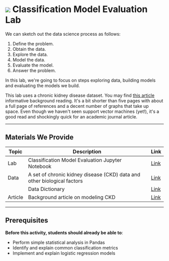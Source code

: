 <!---
Questions? Comments?:
1. Log an issue to this repo to alert us of a problem.
2. Suggest an edit yourself by forking this repo, making edits, and submitting a pull request with your changes back to our master branch.
3. Reach out to the data team on Slack and share your thoughts!
--->

# ![](https://ga-dash.s3.amazonaws.com/production/assets/logo-9f88ae6c9c3871690e33280fcf557f33.png) Classification Model Evaluation Lab

<!--- Unit and sequence information. This template is an instructor-facing description for a given activity or lab. --->

We can sketch out the data science process as follows:
1. Define the problem.
2. Obtain the data.
3. Explore the data.
4. Model the data.
5. Evaluate the model.
6. Answer the problem.

In this lab, we're going to focus on steps exploring data, building models and evaluating the models we build.

This lab uses a chronic kidney disease dataset. You may find [this article](./chronic_kidney_disease.pdf) informative background reading. It's a bit shorter than five pages with about a full page of references and a decent number of graphs that take up space. Even though we haven't seen support vector machines (yet!), it's a good read and shockingly quick for an academic journal article.

---

## Materials We Provide
<!--- This section is a table of contents for the activity. The table structure breaks down repo resources into types, distinguishing between  notebooks and supporting materials. Note that the table below demonstrates the total possible range of materials; most lessons won't require all of the categories below. Also note that every item in the repo should get its own line and link, like the example shown for data. --->

| Topic | Description | Link |
| --- | --- | --- |
| Lab |  Classification Model Evaluation Jupyter Notebook | [Link](./starter-code.ipynb)|
| Data | A set of chronic kidney disease (CKD) data and other biological factors | [Link](./chronic_kidney_disease_full.csv)|
|      | Data Dictionary | [Link](./chronic_kidney_disease_header.txt)|
| Article | Background article on modeling CKD| [Link](./chronic_kidney_disease.pdf) |

---

## Prerequisites
<!--- This section explains the relevant prerequisites; in other words, what do students need to know to be able to benefit and perform the tasks required in this activity/lab? List all relevant skills or prior learning objectives --->

**Before this activity, students should already be able to**:
- Perform simple statistical analysis in Pandas
- Identify and explain common classification metrics
- Implement and explain logistic regression models
